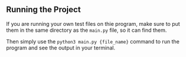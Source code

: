 ## Running the Project

If you are running your own test files on thie program, make sure to put them in the same directory as the `main.py` file, so it can find them.

Then simply use the `python3 main.py {file_name}` command to run the program and see the output in your terminal.
